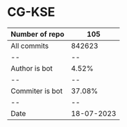 # CG-KSE

| Number of repo | 105 |
|--|--|
| All commits | 842623 |
|--|--|
| Author is bot | 4.52% |
|--|--|
| Commiter is bot | 37.08% |
|--|--|
| Date | 18-07-2023 |
